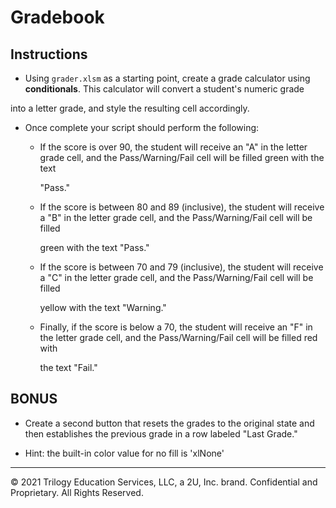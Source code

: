 # Gradebook

## Instructions

* Using `grader.xlsm` as a starting point, create a grade calculator using **conditionals**. This calculator will convert a student's numeric grade 

into a letter grade, and style the resulting cell accordingly.

* Once complete your script should perform the following:

  * If the score is over 90, the student will receive an "A" in the letter grade cell, and the Pass/Warning/Fail cell will be filled green with the text 

	"Pass."

  * If the score is between 80 and 89 (inclusive), the student will receive a "B" in the letter grade cell, and the Pass/Warning/Fail cell will be filled 

	green with the text "Pass."

  * If the score is between 70 and 79 (inclusive), the student will receive a "C" in the letter grade cell, and the Pass/Warning/Fail cell will be filled 

	yellow with the text "Warning."

  * Finally, if the score is below a 70, the student will receive an "F" in the letter grade cell, and the Pass/Warning/Fail cell will be filled red with 

	the text "Fail."

## BONUS

* Create a second button that resets the grades to the original state and then establishes the previous grade in a row labeled "Last Grade."

* Hint: the built-in color value for no fill is 'xlNone'

---

© 2021 Trilogy Education Services, LLC, a 2U, Inc. brand.  Confidential and Proprietary.  All Rights Reserved.
